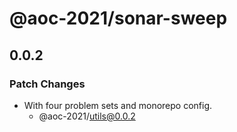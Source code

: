 # @aoc-2021/sonar-sweep

## 0.0.2

### Patch Changes

- With four problem sets and monorepo config.
  - @aoc-2021/utils@0.0.2
